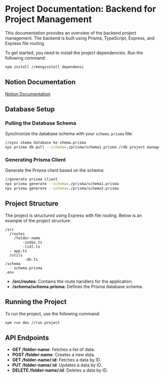 # Project Documentation: Backend for Project Management

This documentation provides an overview of the backend project management. The backend is built using Prisma, TypeScript, Express, and Express file routing.

To get started, you need to install the project dependencies. Run the following command:

```bash
npm install //menginstall dependensi
```
## Notion Documentation

[Notion Documentation](https://fauzi-ramdani.notion.site/Project-Management-23a6a7815e994bb0a6b2670e5cf62c40?pvs=73)

## Database Setup

### Pulling the Database Schema

Synchronize the database schema with your `schema.prisma` file:

```bash
//sync skema database ke shema.prisma
npx prisma db pull --schema=./prisma/schema1.prisma //db project management
```

### Generating Prisma Client

Generate the Prisma client based on the schema:

```bash
//generate prisma client
npx prisma generate --schema=./prisma/schema1.prisma
npx prisma generate --schema=./prisma/schema2.prisma
```

## Project Structure

The project is structured using Express with file routing. Below is an example of the project structure:

```
/src
  /routes
    /folder-name
	    -index.ts
	    -[id].ts
  - app.ts
  /utils
		 -db.ts
/schema
  - schema.prisma
.env
```

- **/src/routes**: Contains the route handlers for the application.
- **/schema/schema.prisma**: Defines the Prisma database schema.

## Running the Project

To run the project, use the following command:

```bash
npm run dev //run project
```

## API Endpoints

- **GET /folder-name**: Fetches a list of data.
- **POST /folder-name**: Creates a new data.
- **GET /folder-name/:id**: Fetches a data by ID.
- **PUT /folder-name/:id**: Updates a data by ID.
- **DELETE /folder-name/:id**: Deletes a data by ID.
